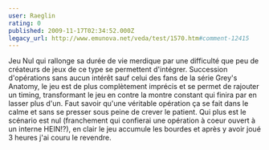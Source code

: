 ```yaml
---
user: Raeglin
rating: 0
published: 2009-11-17T02:34:52.000Z
legacy_url: http://www.emunova.net/veda/test/1570.htm#comment-12415
---
```

Jeu Nul qui rallonge sa durée de vie merdique par une difficulté que peu de créateurs de jeux de ce type se permettent d'intégrer.
Succession d'opérations sans aucun intérêt sauf celui des fans de la série Grey's Anatomy, le jeu est de plus complètement imprécis et se permet de rajouter un timing, transformant le jeu en contre la montre constant qui finira par en lasser plus d'un. Faut savoir qu'une véritable opération ça se fait dans le calme et sans se presser sous peine de crever le patient.
Qui plus est le scénario est nul (franchement qui confierai une opération à coeur ouvert à un interne HEIN!?), en clair le jeu accumule les bourdes et après y avoir joué 3 heures j'ai couru le revendre.